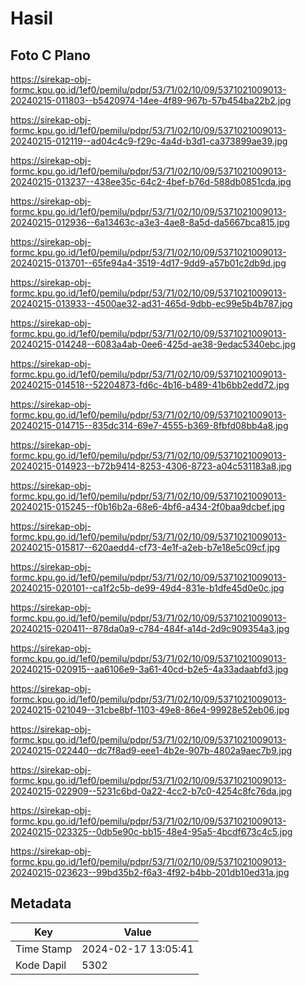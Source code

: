 # Hasil

## Foto C Plano

https://sirekap-obj-formc.kpu.go.id/1ef0/pemilu/pdpr/53/71/02/10/09/5371021009013-20240215-011803--b5420974-14ee-4f89-967b-57b454ba22b2.jpg

https://sirekap-obj-formc.kpu.go.id/1ef0/pemilu/pdpr/53/71/02/10/09/5371021009013-20240215-012119--ad04c4c9-f29c-4a4d-b3d1-ca373899ae39.jpg

https://sirekap-obj-formc.kpu.go.id/1ef0/pemilu/pdpr/53/71/02/10/09/5371021009013-20240215-013237--438ee35c-64c2-4bef-b76d-588db0851cda.jpg

https://sirekap-obj-formc.kpu.go.id/1ef0/pemilu/pdpr/53/71/02/10/09/5371021009013-20240215-012936--6a13463c-a3e3-4ae8-8a5d-da5667bca815.jpg

https://sirekap-obj-formc.kpu.go.id/1ef0/pemilu/pdpr/53/71/02/10/09/5371021009013-20240215-013701--65fe94a4-3519-4d17-9dd9-a57b01c2db9d.jpg

https://sirekap-obj-formc.kpu.go.id/1ef0/pemilu/pdpr/53/71/02/10/09/5371021009013-20240215-013933--4500ae32-ad31-465d-9dbb-ec99e5b4b787.jpg

https://sirekap-obj-formc.kpu.go.id/1ef0/pemilu/pdpr/53/71/02/10/09/5371021009013-20240215-014248--6083a4ab-0ee6-425d-ae38-9edac5340ebc.jpg

https://sirekap-obj-formc.kpu.go.id/1ef0/pemilu/pdpr/53/71/02/10/09/5371021009013-20240215-014518--52204873-fd6c-4b16-b489-41b6bb2edd72.jpg

https://sirekap-obj-formc.kpu.go.id/1ef0/pemilu/pdpr/53/71/02/10/09/5371021009013-20240215-014715--835dc314-69e7-4555-b369-8fbfd08bb4a8.jpg

https://sirekap-obj-formc.kpu.go.id/1ef0/pemilu/pdpr/53/71/02/10/09/5371021009013-20240215-014923--b72b9414-8253-4306-8723-a04c531183a8.jpg

https://sirekap-obj-formc.kpu.go.id/1ef0/pemilu/pdpr/53/71/02/10/09/5371021009013-20240215-015245--f0b16b2a-68e6-4bf6-a434-2f0baa9dcbef.jpg

https://sirekap-obj-formc.kpu.go.id/1ef0/pemilu/pdpr/53/71/02/10/09/5371021009013-20240215-015817--620aedd4-cf73-4e1f-a2eb-b7e18e5c09cf.jpg

https://sirekap-obj-formc.kpu.go.id/1ef0/pemilu/pdpr/53/71/02/10/09/5371021009013-20240215-020101--ca1f2c5b-de99-49d4-831e-b1dfe45d0e0c.jpg

https://sirekap-obj-formc.kpu.go.id/1ef0/pemilu/pdpr/53/71/02/10/09/5371021009013-20240215-020411--878da0a9-c784-484f-a14d-2d9c909354a3.jpg

https://sirekap-obj-formc.kpu.go.id/1ef0/pemilu/pdpr/53/71/02/10/09/5371021009013-20240215-020915--aa6106e9-3a61-40cd-b2e5-4a33adaabfd3.jpg

https://sirekap-obj-formc.kpu.go.id/1ef0/pemilu/pdpr/53/71/02/10/09/5371021009013-20240215-021049--31cbe8bf-1103-49e8-86e4-99928e52eb06.jpg

https://sirekap-obj-formc.kpu.go.id/1ef0/pemilu/pdpr/53/71/02/10/09/5371021009013-20240215-022440--dc7f8ad9-eee1-4b2e-907b-4802a9aec7b9.jpg

https://sirekap-obj-formc.kpu.go.id/1ef0/pemilu/pdpr/53/71/02/10/09/5371021009013-20240215-022909--5231c6bd-0a22-4cc2-b7c0-4254c8fc76da.jpg

https://sirekap-obj-formc.kpu.go.id/1ef0/pemilu/pdpr/53/71/02/10/09/5371021009013-20240215-023325--0db5e90c-bb15-48e4-95a5-4bcdf673c4c5.jpg

https://sirekap-obj-formc.kpu.go.id/1ef0/pemilu/pdpr/53/71/02/10/09/5371021009013-20240215-023623--99bd35b2-f6a3-4f92-b4bb-201db10ed31a.jpg


## Metadata

| Key        | Value               |
| ---------- | ------------------- |
| Time Stamp | 2024-02-17 13:05:41 |
| Kode Dapil | 5302                |




